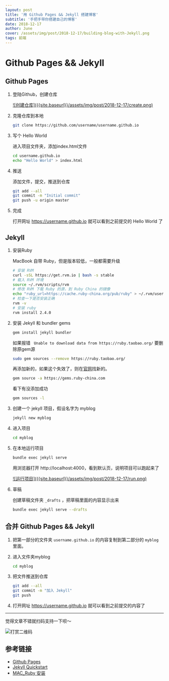 ```yaml
---
layout: post
title: '用 Github Pages && Jekyll 搭建博客'
subtitle: '手把手带你搭建自己的博客'
date: 2018-12-17
author: June
cover: /assets/img/post/2018-12-17/building-blog-with-Jekyll.png
tags: 前端
---
```


# Github Pages && Jekyll

## Github Pages

1. 登陆Github，创建仓库

	<a data-fancybox="gallery" href="{{site.baseurl}}/assets/img/post/2018-12-17/create.png">
	![创建仓库]({{site.baseurl}}/assets/img/post/2018-12-17/create.png)
	</a>

2. 克隆仓库到本地
	```bash
	git clone https://github.com/username/username.github.io
	```

3. 写个 Hello World

	进入项目文件夹，添加index.html文件
	```bash
	cd username.github.io
	echo "Hello World" > index.html
	```

4. 推送

	添加文件，提交，推送到仓库
	```bash
	git add --all
	git commit -m "Initial commit"
	git push -u origin master
	```

5. 完成

	打开网址 https://username.github.io 就可以看到之前提交的 Hello World 了

## Jekyll

1. 安装Ruby

	MacBook 自带 Ruby，但是版本较低，一般都需要升级

	```bash
	# 安装 RVM
	curl -sSL https://get.rvm.io | bash -s stable
	# 载入 RVM 环境
	source ~/.rvm/scripts/rvm
	# 修改 RVM 下载 Ruby 的源，到 Ruby China 的镜像
	echo "ruby_url=https://cache.ruby-china.org/pub/ruby" > ~/.rvm/user/db
	# 检查一下是否安装正确
	rvm -v
	# 安装 ruby
	rvm install 2.4.0
	```

2. 安装 Jekyll 和 bundler gems
	```bash
	gem install jekyll bundler
	```

	如果报错 ` Unable to download data from https://ruby.taobao.org/` 
	要删除原gem源
	```bash
	sudo gem sources --remove https://ruby.taobao.org/
	```

	再添加新的，如果这个失效了，则在[官网](https://ruby-china.org/)找新的。
	```bash
	gem source -a https://gems.ruby-china.com
	```

	看下有没添加成功
	```bash
	gem sources -l
	```

3. 创建一个 jekyll 项目，假设名字为 myblog
	```bash
	jekyll new myblog
	```

4. 进入项目
	```bash
	cd myblog
	```

5. 在本地运行项目
	```bash
	bundle exec jekyll serve
	```

	用浏览器打开 http://localhost:4000，看到默认页，说明项目可以跑起来了

	<a data-fancybox="gallery" href="{{site.baseurl}}/assets/img/post/2018-12-17/run.png">
	![运行项目]({{site.baseurl}}/assets/img/post/2018-12-17/run.png)
	</a>

6. 草稿

	创建草稿文件夹 `_drafts` ，把草稿里面的内容显示出来
	```bash
	bundle exec jekyll serve --drafts
	```

## 合并 Github Pages && Jekyll

1. 把第一部分的文件夹 `username.github.io` 的内容复制到第二部分的 `myblog` 里面。

2. 进入文件夹myblog
	```bash
	cd myblog
	```

3. 把文件推送到仓库
	```bash
	git add --all
	git commit -m "加入 Jekyll"
	git push 
	```

4. 打开网址 https://username.github.io 就可以看到之前提交的内容了


---

觉得文章不错就扫码支持一下呗～

![打赏二维码](https://june111.github.io/assets/img/post/pay-qr.jpg)

## 参考链接

* [Github Pages](https://pages.github.com/)
* [Jekyll Quickstart](https://jekyllrb.com/docs/)
* [MAC_Ruby 安装](https://www.jianshu.com/p/c073e6fc01f5)
